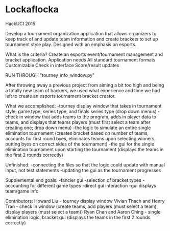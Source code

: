 # Lockaflocka
HackUCI 2015

Develop a tournament organization application that allows organizers to keep track of and update team information and create brackets to set up tournament style play. Designed with an emphasis on esports.

What is the criteria?
Create an esports event/tournament management and bracket application.
Application needs
All standard tournament formats
Customizable
Check in interface
Score/result updates

RUN THROUGH "tourney_info_window.py"


After throwing away a previous project from aiming a bit too high and being a totally new team of hackers, we used what experience and time we had left to create an esports tournament bracket creator.

What we accomplished:
-tourney display window that takes in tournament style, game type, series type, and finals series type (drop down menus)
-check in window that adds teams to the program, adds in player data to teams, and displays that teams players (must 
first select a team after creating one; drop down menu)
-the logic to simulate an entire single elimination tournament (creates bracket based on number of teams, accounts for first round byes, eliminates teams upon selecting winners, putting byes on correct sides of the tournament)
-the gui for the single elimination tournament upon starting the tournament (displays the teams in the first 2 rounds correctly)

Unfinished:
-connecting the files so that the logic could update with manual input, not test statements
-updating the gui as the tournament progresses

Supplemental end goals:
-fancier gui
-selection of bracket types
-accounting for different game types
-direct gui interaction
-gui displays team/game info

Contributors:
Howard Liu - tourney display window
Vivian Thach and Henry Tran - check in window (create teams, add players (must select a team), display players (must select a team))
Ryan Chan and Aaron Ching - single elimination logic, bracket gui (displays the teams in the first 2 rounds correctly)


